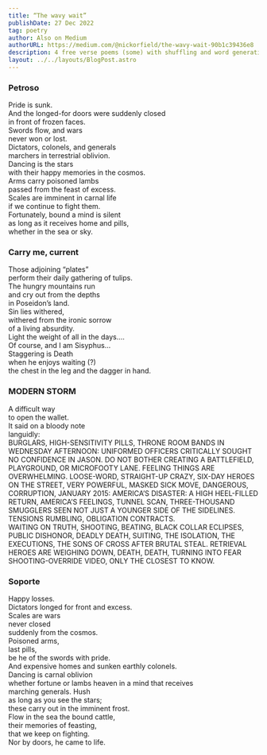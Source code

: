 ```yaml
---
title: “The wavy wait”
publishDate: 27 Dec 2022
tag: poetry
author: Also on Medium
authorURL: https://medium.com/@nickorfield/the-wavy-wait-90b1c39436e8
description: 4 free verse poems (some) with shuffling and word generation
layout: ../../layouts/BlogPost.astro
---
```

### **Petroso**

Pride is sunk.\
And the longed-for doors were suddenly closed\
in front of frozen faces.\
Swords flow, and wars\
never won or lost.\
Dictators, colonels, and generals\
marchers in terrestrial oblivion.\
Dancing is the stars\
with their happy memories in the cosmos.\
Arms carry poisoned lambs\
passed from the feast of excess.\
Scales are imminent in carnal life\
if we continue to fight them.\
Fortunately, bound a mind is silent\
as long as it receives home and pills,\
whether in the sea or sky.

### **Carry me, current**

Those adjoining “plates”\
perform their daily gathering of tulips.\
The hungry mountains run\
and cry out from the depths\
in Poseidon’s land.\
Sin lies withered,\
withered from the ironic sorrow\
of a living absurdity.\
Light the weight of all in the days….\
Of course, and I am Sisyphus…\
Staggering is Death\
when he enjoys waiting (?)\
the chest in the leg and the dagger in hand.

### **MODERN STORM**

A difficult way\
to open the wallet.\
It said on a bloody note\
languidly:\
BURGLARS, HIGH-SENSITIVITY PILLS, THRONE ROOM BANDS IN\
WEDNESDAY AFTERNOON: UNIFORMED OFFICERS CRITICALLY SOUGHT\
NO CONFIDENCE IN JASON. DO NOT BOTHER CREATING A BATTLEFIELD, PLAYGROUND, OR MICROFOOTY LANE. FEELING THINGS ARE OVERWHELMING. LOOSE-WORD, STRAIGHT-UP CRAZY, SIX-DAY HEROES ON THE STREET, VERY POWERFUL, MASKED SICK MOVE, DANGEROUS, CORRUPTION, JANUARY 2015: AMERICA’S DISASTER: A HIGH HEEL-FILLED RETURN, AMERICA’S FEELINGS, TUNNEL SCAN, THREE-THOUSAND SMUGGLERS SEEN NOT JUST A YOUNGER SIDE OF THE SIDELINES. TENSIONS RUMBLING, OBLIGATION CONTRACTS.\
WAITING ON TRUTH, SHOOTING, BEATING, BLACK COLLAR ECLIPSES, PUBLIC DISHONOR, DEADLY DEATH, SUITING, THE ISOLATION, THE EXECUTIONS, THE SONS OF CROSS AFTER BRUTAL STEAL. RETRIEVAL\
HEROES ARE WEIGHING DOWN, DEATH, DEATH, TURNING INTO FEAR\
SHOOTING-OVERRIDE VIDEO, ONLY THE CLOSEST TO KNOW.

### **Soporte**

Happy losses.\
Dictators longed for front and excess.\
Scales are wars\
never closed\
suddenly from the cosmos.\
Poisoned arms,\
last pills,\
be he of the swords with pride.\
And expensive homes and sunken earthly colonels.\
Dancing is carnal oblivion\
whether fortune or lambs heaven in a mind that receives\
marching generals. Hush\
as long as you see the stars;\
these carry out in the imminent frost.\
Flow in the sea the bound cattle,\
their memories of feasting,\
that we keep on fighting.\
Nor by doors, he came to life.